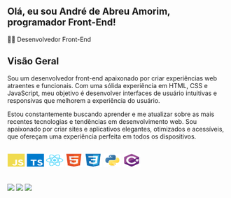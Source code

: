 ## Olá, eu sou André de Abreu Amorim, programador Front-End!
👨‍💻 Desenvolvedor Front-End

<h2>Visão Geral</h2>
<p>Sou um desenvolvedor front-end apaixonado por criar experiências web atraentes e funcionais. Com uma sólida experiência em HTML, CSS e JavaScript, meu objetivo é desenvolver interfaces de usuário intuitivas e responsivas que melhorem a experiência do usuário. </p>

<p>Estou constantemente buscando aprender e me atualizar sobre as mais recentes tecnologias e tendências em desenvolvimento web. Sou apaixonado por criar sites e aplicativos elegantes, otimizados e acessíveis, que ofereçam uma experiência perfeita em todos os dispositivos.</p>

<div style="display: inline_block"><br>
  <img align="center" alt="de-Js" height="30" width="40" src="https://raw.githubusercontent.com/devicons/devicon/master/icons/javascript/javascript-plain.svg">
  <img align="center" alt="de-Ts" height="30" width="40" src="https://raw.githubusercontent.com/devicons/devicon/master/icons/typescript/typescript-plain.svg">
  <img align="center" alt="de-React" height="30" width="40" src="https://raw.githubusercontent.com/devicons/devicon/master/icons/react/react-original.svg">
  <img align="center" alt="de-HTML" height="30" width="40" src="https://raw.githubusercontent.com/devicons/devicon/master/icons/html5/html5-original.svg">
  <img align="center" alt="de-CSS" height="30" width="40" src="https://raw.githubusercontent.com/devicons/devicon/master/icons/css3/css3-original.svg">
  <img align="center" alt="de-Python" height="30" width="40" src="https://raw.githubusercontent.com/devicons/devicon/master/icons/python/python-original.svg">
  <img align="center" alt="de-Csharp" height="30" width="40" src="https://raw.githubusercontent.com/devicons/devicon/master/icons/csharp/csharp-original.svg">
</div>

#

<div> 
  <a href="https://www.instagram.com/andre.abreuu/" target="_blank"><img src="https://img.shields.io/badge/-Instagram-%23E4405F?style=for-the-badge&logo=instagram&logoColor=white" target="_blank"></a>
  <a href = "mailto:andreabreugaropaba@gmail.com"><img src="https://img.shields.io/badge/-Gmail-%23333?style=for-the-badge&logo=gmail&logoColor=white" target="_blank"></a>
  <a href="https://www.linkedin.com/in/andr%C3%A9-abreu-amorim-717b70235/" target="_blank"><img src="https://img.shields.io/badge/-LinkedIn-%230077B5?style=for-the-badge&logo=linkedin&logoColor=white" target="_blank"></a> 
  
</div>
